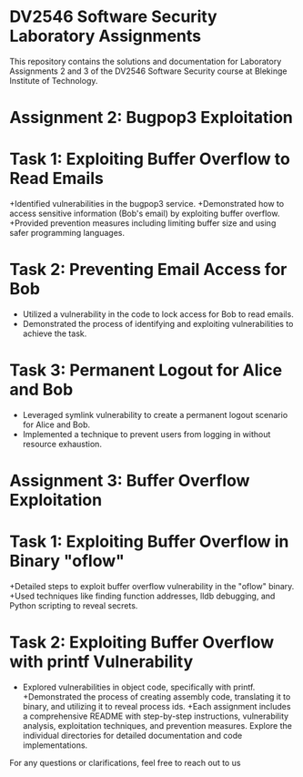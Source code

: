 # DV2546 Software Security Laboratory Assignments
This repository contains the solutions and documentation for Laboratory Assignments 2 and 3 of the DV2546 Software Security course at Blekinge Institute of Technology.

# Assignment 2: Bugpop3 Exploitation
# Task 1: Exploiting Buffer Overflow to Read Emails
+Identified vulnerabilities in the bugpop3 service.
+Demonstrated how to access sensitive information (Bob's email) by exploiting buffer overflow.
+Provided prevention measures including limiting buffer size and using safer programming languages.

# Task 2: Preventing Email Access for Bob
+ Utilized a vulnerability in the code to lock access for Bob to read emails.
+ Demonstrated the process of identifying and exploiting vulnerabilities to achieve the task.

# Task 3: Permanent Logout for Alice and Bob
+ Leveraged symlink vulnerability to create a permanent logout scenario for Alice and Bob.
+ Implemented a technique to prevent users from logging in without resource exhaustion.


# Assignment 3: Buffer Overflow Exploitation
# Task 1: Exploiting Buffer Overflow in Binary "oflow"
+Detailed steps to exploit buffer overflow vulnerability in the "oflow" binary.
+Used techniques like finding function addresses, lldb debugging, and Python scripting to reveal secrets.

# Task 2: Exploiting Buffer Overflow with printf Vulnerability
+ Explored vulnerabilities in object code, specifically with printf.
+Demonstrated the process of creating assembly code, translating it to binary, and utilizing it to reveal process ids.
+Each assignment includes a comprehensive README with step-by-step instructions, vulnerability analysis, exploitation techniques, and prevention measures. Explore the individual directories for detailed documentation and code implementations.

For any questions or clarifications, feel free to reach out to us
